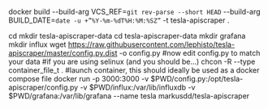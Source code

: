 docker build --build-arg VCS_REF=`git rev-parse --short HEAD` --build-arg BUILD_DATE=`date -u +”%Y-%m-%dT%H:%M:%SZ”` -t tesla-apiscraper .

cd
mkdir tesla-apiscraper-data
cd tesla-apiscraper-data
mkdir grafana
mkdir influx
wget https://raw.githubusercontent.com/lephisto/tesla-apiscraper/master/config.py.dist -o config.py
#now edit config.py to match your data
#if you are using selinux (and you should be...)
chcon -R --type container_file_t .
#launch container, this should ideally be used as a docker compose file
docker run -p 3000:3000 -v $PWD/config.py:/opt/tesla-apiscraper/config.py -v $PWD/influx:/var/lib/influxdb -v $PWD/grafana:/var/lib/grafana --name tesla  markusdd/tesla-apiscraper
